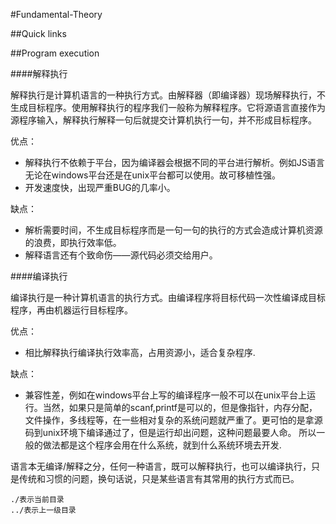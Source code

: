 #Fundamental-Theory

##Quick links

##Program execution

####解释执行

解释执行是计算机语言的一种执行方式。由解释器（即编译器）现场解释执行，不生成目标程序。使用解释执行的程序我们一般称为解释程序。它将源语言直接作为源程序输入，解释执行解释一句后就提交计算机执行一句，并不形成目标程序。

优点：
- 解释执行不依赖于平台，因为编译器会根据不同的平台进行解析。例如JS语言无论在windows平台还是在unix平台都可以使用。故可移植性强。
- 开发速度快，出现严重BUG的几率小。

缺点：
- 解析需要时间，不生成目标程序而是一句一句的执行的方式会造成计算机资源的浪费，即执行效率低。
- 解释语言还有个致命伤——源代码必须交给用户。

####编译执行

编译执行是一种计算机语言的执行方式。由编译程序将目标代码一次性编译成目标程序，再由机器运行目标程序。

优点：
- 相比解释执行编译执行效率高，占用资源小，适合复杂程序.

缺点：
- 兼容性差，例如在windows平台上写的编译程序一般不可以在unix平台上运行。当然，如果只是简单的scanf,printf是可以的，但是像指针，内存分配，文件操作，多线程等，在一些相对复杂的系统问题就严重了。更可怕的是拿源码到unix环境下编译通过了，但是运行却出问题，这种问题最要人命。 所以一般的做法都是这个程序会用在什么系统，就到什么系统环境去开发.

语言本无编译/解释之分，任何一种语言，既可以解释执行，也可以编译执行，只是传统和习惯的问题，换句话说，只是某些语言有其常用的执行方式而已。

`./表示当前目录`  
`../表示上一级目录`

